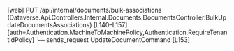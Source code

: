 [web] PUT /api/internal/documents/bulk-associations  (Dataverse.Api.Controllers.Internal.Documents.DocumentsController.BulkUpdateDocumentsAssociations)  [L140–L157] [auth=Authentication.MachineToMachinePolicy,Authentication.RequireTenantIdPolicy]
  └─ sends_request UpdateDocumentCommand [L153]

